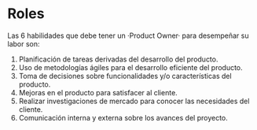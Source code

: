 # Roles
Las 6 habilidades que debe tener un ·Product Owner· para desempeñar su labor son:
‍

1. Planificación de tareas derivadas del desarrollo del producto.
2. Uso de metodologías ágiles para el desarrollo eficiente del producto.
3. Toma de decisiones sobre funcionalidades y/o características del producto.
4. Mejoras en el producto para satisfacer al cliente.
5. Realizar investigaciones de mercado para conocer las necesidades del cliente.
6. Comunicación interna y externa sobre los avances del proyecto.

